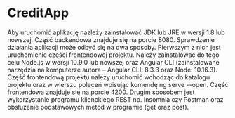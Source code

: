 # CreditApp

Aby uruchomić aplikację nazleży zainstalować JDK lub JRE w wersji 1.8 lub nowszej. Część backendowa znajduje się na porcie 8080.
Sprawdzenie działania aplikacji może odbyć się na dwa sposoby. Pierwszym z nich jest uruchomienie części frontendowej projektu. Należy zainstalować do tego celu Node.js w wersji 10.9.0 lub nowszej oraz Angular CLI (zainstalowane narzędzia na komputerze autora – Angular CLI: 8.3.3 oraz Node: 10.16.3). Część frontendową projektu należy uruchomić wchodząc do katalogu projektu oraz w wierszu poleceń wpisując komendę ng serve --open. Część frontendowa znajduje się na porcie 4200.
Drugim sposobem jest wykorzystanie programu klienckiego REST np. Insomnia czy Postman oraz obsłużenie podstawowych metod w programie (get oraz post).
